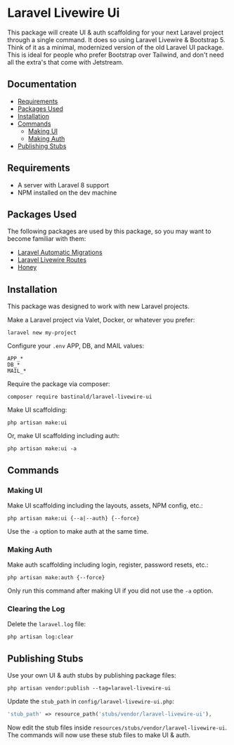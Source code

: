 # Laravel Livewire Ui

This package will create UI & auth scaffolding for your next Laravel project through a single command. It does so using Laravel Livewire & Bootstrap 5. Think of it as a minimal, modernized version of the old Laravel UI package. This is ideal for people who prefer Bootstrap over Tailwind, and don't need all the extra's that come with Jetstream.

## Documentation

- [Requirements](#requirements)
- [Packages Used](#packages-used)
- [Installation](#installation)
- [Commands](#commands)
    - [Making UI](#making-ui)
    - [Making Auth](#making-auth)
- [Publishing Stubs](#publishing-stubs)

## Requirements

- A server with Laravel 8 support
- NPM installed on the dev machine

## Packages Used

The following packages are used by this package, so you may want to become familiar with them:

- [Laravel Automatic Migrations](https://github.com/bastinald/laravel-automatic-migrations)
- [Laravel Livewire Routes](https://github.com/bastinald/laravel-livewire-routes)
- [Honey](https://github.com/lukeraymonddowning/honey)

## Installation

This package was designed to work with new Laravel projects.

Make a Laravel project via Valet, Docker, or whatever you prefer:

```console
laravel new my-project
```

Configure your `.env` APP, DB, and MAIL values:

```env
APP_*
DB_*
MAIL_*
```

Require the package via composer:

```console
composer require bastinald/laravel-livewire-ui
```

Make UI scaffolding:

```console
php artisan make:ui
```

Or, make UI scaffolding including auth:

```console
php artisan make:ui -a
```

## Commands

### Making UI

Make UI scaffolding including the layouts, assets, NPM config, etc.:

```console
php artisan make:ui {--a|--auth} {--force}
```

Use the `-a` option to make auth at the same time.

### Making Auth

Make auth scaffolding including login, register, password resets, etc.:

```console
php artisan make:auth {--force}
```

Only run this command after making UI if you did not use the `-a` option.

### Clearing the Log

Delete the `laravel.log` file:

```console
php artisan log:clear
```

## Publishing Stubs

Use your own UI & auth stubs by publishing package files:

```console
php artisan vendor:publish --tag=laravel-livewire-ui
```

Update the `stub_path` in `config/laravel-livewire-ui.php`:

```php
'stub_path' => resource_path('stubs/vendor/laravel-livewire-ui'),
```

Now edit the stub files inside `resources/stubs/vendor/laravel-livewire-ui`. The commands will now use these stub files to make UI & auth.
